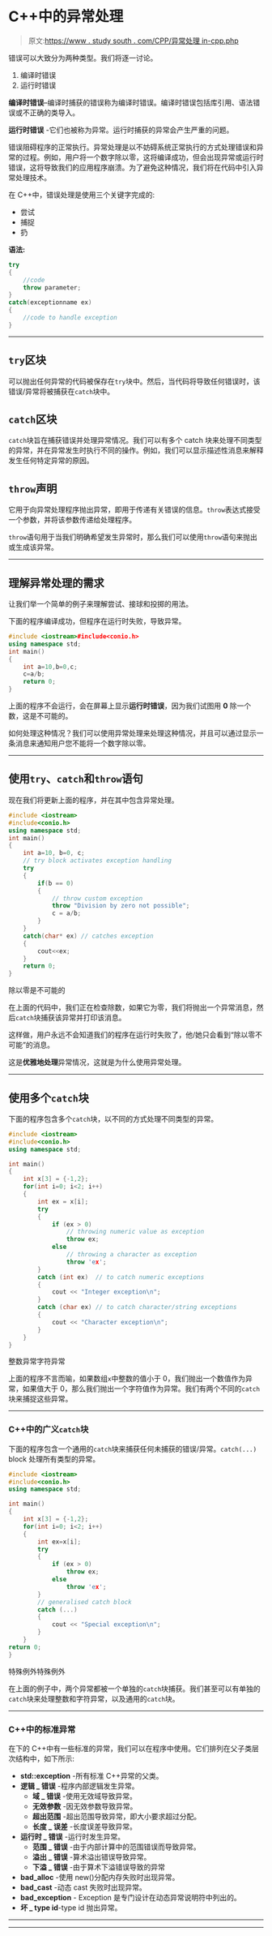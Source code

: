 # C++中的异常处理

> 原文:[https://www . study south . com/CPP/异常处理 in-cpp.php](https://www.studytonight.com/cpp/exception-handling-in-cpp.php)

错误可以大致分为两种类型。我们将逐一讨论。

1.  编译时错误
2.  运行时错误

**编译时错误**–编译时捕获的错误称为编译时错误。编译时错误包括库引用、语法错误或不正确的类导入。

**运行时错误** -它们也被称为异常。运行时捕获的异常会产生严重的问题。

错误阻碍程序的正常执行。异常处理是以不妨碍系统正常执行的方式处理错误和异常的过程。例如，用户将一个数字除以零，这将编译成功，但会出现异常或运行时错误，这将导致我们的应用程序崩溃。为了避免这种情况，我们将在代码中引入异常处理技术。

在 C++中，错误处理是使用三个关键字完成的:

*   尝试
*   捕捉
*   扔

**语法:**

```cpp
try
{
    //code
    throw parameter;
}
catch(exceptionname ex)
{
    //code to handle exception
}
```

* * *

## `try`区块

可以抛出任何异常的代码被保存在`try`块中。然后，当代码将导致任何错误时，该错误/异常将被捕获在`catch`块中。

## `catch`区块

`catch`块旨在捕获错误并处理异常情况。我们可以有多个 catch 块来处理不同类型的异常，并在异常发生时执行不同的操作。例如，我们可以显示描述性消息来解释发生任何特定异常的原因。

## `throw`声明

它用于向异常处理程序抛出异常，即用于传递有关错误的信息。`throw`表达式接受一个参数，并将该参数传递给处理程序。

`throw`语句用于当我们明确希望发生异常时，那么我们可以使用`throw`语句来抛出或生成该异常。

* * *

## 理解异常处理的需求

让我们举一个简单的例子来理解尝试、接球和投掷的用法。

下面的程序编译成功，但程序在运行时失败，导致异常。

```cpp
#include <iostream>#include<conio.h>
using namespace std;
int main()
{
    int a=10,b=0,c;
    c=a/b;
    return 0;
}
```

上面的程序不会运行，会在屏幕上显示**运行时错误**，因为我们试图用 **0** 除一个数，这是不可能的。

如何处理这种情况？我们可以使用异常处理来处理这种情况，并且可以通过显示一条消息来通知用户您不能将一个数字除以零。

* * *

## 使用`try`、`catch`和`throw`语句

现在我们将更新上面的程序，并在其中包含异常处理。

```cpp
#include <iostream>
#include<conio.h>
using namespace std;
int main()
{
    int a=10, b=0, c;
    // try block activates exception handling
    try 
    {
        if(b == 0)
        {
            // throw custom exception
            throw "Division by zero not possible";
            c = a/b;
        }
    }
    catch(char* ex) // catches exception
    {
        cout<<ex;
    }
    return 0;
}
```

除以零是不可能的

在上面的代码中，我们正在检查除数，如果它为零，我们将抛出一个异常消息，然后`catch`块捕获该异常并打印该消息。

这样做，用户永远不会知道我们的程序在运行时失败了，他/她只会看到“除以零不可能”的消息。

这是**优雅地处理**异常情况，这就是为什么使用异常处理。

* * *

## 使用多个`catch`块

下面的程序包含多个`catch`块，以不同的方式处理不同类型的异常。

```cpp
#include <iostream>
#include<conio.h>
using namespace std;

int main()
{
    int x[3] = {-1,2};
    for(int i=0; i<2; i++)
    {
        int ex = x[i];
        try 
        {
            if (ex > 0)
                // throwing numeric value as exception
                throw ex;
            else
                // throwing a character as exception
                throw 'ex';
        } 
        catch (int ex)  // to catch numeric exceptions
        {
            cout << "Integer exception\n";
        } 
        catch (char ex) // to catch character/string exceptions
        {
            cout << "Character exception\n";
        }
    }
}
```

整数异常字符异常

上面的程序不言而喻，如果数组`x`中整数的值小于 0，我们抛出一个数值作为异常，如果值大于 0，那么我们抛出一个字符值作为异常。我们有两个不同的`catch`块来捕捉这些异常。

* * *

### C++中的广义`catch`块

下面的程序包含一个通用的`catch`块来捕获任何未捕获的错误/异常。`catch(...)` block 处理所有类型的异常。

```cpp
#include <iostream>
#include<conio.h>
using namespace std;

int main()
{
    int x[3] = {-1,2};
    for(int i=0; i<2; i++)
    {
        int ex=x[i];
        try 
        {
            if (ex > 0)
                throw ex;
            else
                throw 'ex';
        } 
        // generalised catch block
        catch (...) 
        {
            cout << "Special exception\n";
        }
    }
return 0;
}
```

特殊例外特殊例外

在上面的例子中，两个异常都被一个单独的`catch`块捕获。我们甚至可以有单独的`catch`块来处理整数和字符异常，以及通用的`catch`块。

* * *

### C++中的标准异常

在<exception>下的 C++中有一些标准的异常，我们可以在程序中使用。它们排列在父子类层次结构中，如下所示:</exception>

*   **std::exception** -所有标准 C++异常的父类。
*   **逻辑 _ 错误** -程序内部逻辑发生异常。
    *   **域 _ 错误** -使用无效域导致异常。
    *   **无效参数** -因无效参数导致异常。
    *   **超出范围** -超出范围导致异常，即大小要求超过分配。
    *   **长度 _ 误差** -长度误差导致异常。
*   **运行时 _ 错误** -运行时发生异常。
    *   **范围 _ 错误** -由于内部计算中的范围错误而导致异常。
    *   **溢出 _ 错误** -算术溢出错误导致异常。
    *   **下溢 _ 错误** -由于算术下溢错误导致的异常
*   **bad_alloc** -使用 new()分配内存失败时出现异常。
*   **bad_cast** -动态 cast 失败时出现异常。
*   **bad_exception** - Exception 是专门设计在动态异常说明符中列出的。
*   **坏 _ type id**-type id 抛出异常。

* * *

* * *